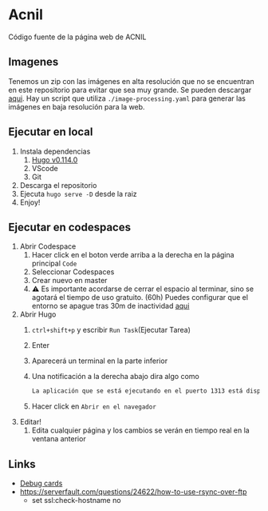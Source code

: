 # Acnil

Código fuente de la página web de ACNIL

## Imagenes

Tenemos un zip con las imágenes en alta resolución que no se encuentran en este repositorio para evitar que sea muy grande. Se pueden descargar [aqui](https://drive.google.com/file/d/1o7J-8wdfjL5hO6pA_I3OWRr1uxcwnXE1/view?usp=sharing). Hay un script que utiliza `./image-processing.yaml` para generar las imágenes en baja resolución para la web.

## Ejecutar en local

1. Instala dependencias
   1. [Hugo v0.114.0](https://github.com/gohugoio/hugo/releases/tag/v0.114.0)
   3. VScode
   4. Git
3. Descarga el repositorio
4. Ejecuta `hugo serve -D` desde la raiz
5. Enjoy!

## Ejecutar en codespaces

1. Abrir Codespace
   1. Hacer click en el boton verde arriba a la derecha en la página principal `Code`
   2. Seleccionar Codespaces
   3. Crear nuevo en master
   4. :warning: Es importante acordarse de cerrar el espacio al terminar, sino se agotará el tiempo de uso gratuito. (60h) Puedes configurar que el entorno se apague tras 30m de inactividad [aqui](https://github.com/settings/codespaces)
2. Abrir Hugo
   1. `ctrl+shift+p` y escribir `Run Task`(Ejecutar Tarea)
   2. Enter
   3. Aparecerá un terminal en la parte inferior
   4. Una notificación a la derecha abajo dira algo como

        ```txt
        La aplicación que se está ejecutando en el puerto 1313 está disponible.[Ver todos los puertos reenviados] (command:~remote.forwardedPorts.focus)
        ```

   5. Hacer click en `Abrir en el navegador`
3. Editar!
   1. Edita cualquier página y los cambios se verán en tiempo real en la ventana anterior

## Links

- [Debug cards](http://debug.iframely.com/?uri=https%3A%2F%2Fbigbangburgos.es%2Fjornadas%2F2022-07-09%2F)
- https://serverfault.com/questions/24622/how-to-use-rsync-over-ftp
  - set ssl:check-hostname no
